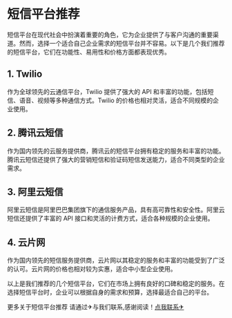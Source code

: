# 短信平台推荐

短信平台在现代社会中扮演着重要的角色，它为企业提供了与客户沟通的重要渠道。然而，选择一个适合自己企业需求的短信平台并不容易。以下是几个我们推荐的短信平台，它们在功能性、易用性和价格方面都表现优秀。

## 1. Twilio

作为全球领先的云通信平台，Twilio 提供了强大的 API 和丰富的功能，包括短信、语音、视频等多种通信方式。Twilio 的价格也相对灵活，适合不同规模的企业使用。

## 2. 腾讯云短信

作为国内领先的云服务提供商，腾讯云的短信平台拥有稳定的服务和丰富的功能。腾讯云短信还提供了强大的营销短信和验证码短信发送能力，适合不同类型的企业需求。

## 3. 阿里云短信

阿里云短信是阿里巴巴集团旗下的通信服务产品，具有高可靠性和安全性。阿里云短信还提供了丰富的 API 接口和灵活的计费方式，适合各种规模的企业使用。

## 4. 云片网

作为国内领先的短信服务提供商，云片网以其稳定的服务和丰富的功能受到了广泛的认可。云片网的价格也相对较为实惠，适合中小型企业使用。

以上是我们推荐的几个短信平台，它们在市场上拥有良好的口碑和稳定的服务。在选择短信平台时，企业可以根据自身的需求和预算，选择最适合自己的平台。

更多关于短信平台推荐 请通过✈与我们联系,感谢阅读！[点我联系✈](https://www.G208.com)